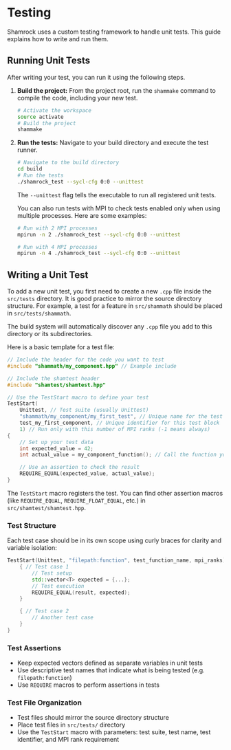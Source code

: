 # Testing

Shamrock uses a custom testing framework to handle unit tests. This guide explains how to write and run them.

## Running Unit Tests

After writing your test, you can run it using the following steps.

1.  **Build the project:** From the project root, run the `shammake` command to compile the code, including your new test.
    ```bash
    # Activate the workspace
    source activate
    # Build the project
    shammake
    ```

2.  **Run the tests:** Navigate to your build directory and execute the test runner.
    ```bash
    # Navigate to the build directory
    cd build
    # Run the tests
    ./shamrock_test --sycl-cfg 0:0 --unittest
    ```
    The `--unittest` flag tells the executable to run all registered unit tests.

    You can also run tests with MPI to check tests enabled only when using multiple processes. Here are some examples:
    ```bash
    # Run with 2 MPI processes
    mpirun -n 2 ./shamrock_test --sycl-cfg 0:0 --unittest

    # Run with 4 MPI processes
    mpirun -n 4 ./shamrock_test --sycl-cfg 0:0 --unittest
    ```

## Writing a Unit Test

To add a new unit test, you first need to create a new `.cpp` file inside the `src/tests` directory. It is good practice to mirror the source directory structure. For example, a test for a feature in `src/shammath` should be placed in `src/tests/shammath`.

The build system will automatically discover any `.cpp` file you add to this directory or its subdirectories.

Here is a basic template for a test file:

```cpp
// Include the header for the code you want to test
#include "shammath/my_component.hpp" // Example include

// Include the shamtest header
#include "shamtest/shamtest.hpp"

// Use the TestStart macro to define your test
TestStart(
    Unittest, // Test suite (usually Unittest)
    "shammath/my_component/my_first_test", // Unique name for the test
    test_my_first_component, // Unique identifier for this test block
    1) // Run only with this number of MPI ranks (-1 means always)
{
    // Set up your test data
    int expected_value = 42;
    int actual_value = my_component_function(); // Call the function you're testing

    // Use an assertion to check the result
    REQUIRE_EQUAL(expected_value, actual_value);
}
```

The `TestStart` macro registers the test. You can find other assertion macros (like `REQUIRE_EQUAL`, `REQUIRE_FLOAT_EQUAL`, etc.) in `src/shamtest/shamtest.hpp`.

### Test Structure

Each test case should be in its own scope using curly braces for clarity and variable isolation:

```c++
TestStart(Unittest, "filepath:function", test_function_name, mpi_ranks) {
    { // Test case 1
        // Test setup
        std::vector<T> expected = {...};
        // Test execution
        REQUIRE_EQUAL(result, expected);
    }

    { // Test case 2
        // Another test case
    }
}
```

### Test Assertions

- Keep expected vectors defined as separate variables in unit tests
- Use descriptive test names that indicate what is being tested (e.g. `filepath:function`)
- Use `REQUIRE` macros to perform assertions in tests

### Test File Organization

- Test files should mirror the source directory structure
- Place test files in `src/tests/` directory
- Use the `TestStart` macro with parameters: test suite, test name, test identifier, and MPI rank requirement
